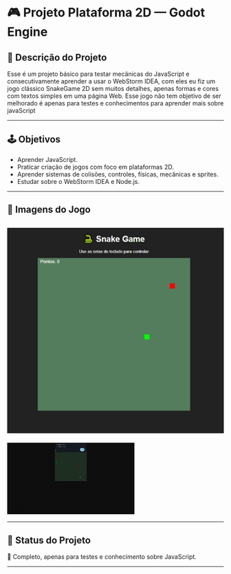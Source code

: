 # 🎮 Projeto Plataforma 2D — Godot Engine

## 📝 Descrição do Projeto

Esse é um projeto básico para testar mecânicas do JavaScript e consecutivamente aprender a usar o WebStorm IDEA, com eles eu fiz um jogo clássico SnakeGame 2D sem muitos detalhes, apenas formas e cores com textos simples em uma página Web. Esse jogo não tem objetivo de ser melhorado é apenas para testes e conhecimentos para aprender mais sobre javaScript

---

## 🕹️ Objetivos

- Aprender JavaScript.
- Praticar criação de jogos com foco em plataformas 2D.
- Aprender sistemas de colisões, controles, físicas, mecânicas e sprites.
- Estudar sobre o WebStorm IDEA e Node.js.

---

## 📸 Imagens do Jogo

![imagem1](imagens/cena1.png) 
---
![imagem2](imagens/animacao.gif)

---

## 🚧 Status do Projeto

🔧 Completo, apenas para testes e conhecimento sobre JavaScript.

---

